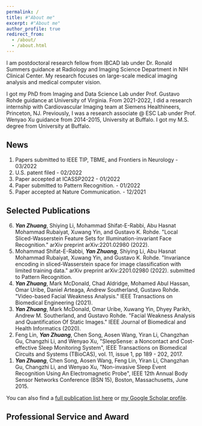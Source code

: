 ```yaml
---
permalink: /
title: #"About me"
excerpt: #"About me"
author_profile: true
redirect_from: 
  - /about/
  - /about.html
---
```


I am postdoctoral research fellow from IBCAD lab under Dr. Ronald Summers guidance at Radiology and Imaging Science Department in NIH Clinical Center. My research focuses on large-scale medical imaging analysis and medical computer vision. 

I got my PhD from Imaging and Data Science Lab under Prof. Gustavo Rohde guidance at University of Virginia. From 2021-2022, I did a research internship with Cardiovascular Imaging team at Siemens Healthineers, Princeton, NJ. Previously, I was a research associate @ ESC Lab under Prof. Wenyao Xu guidance from 2014-2015, University at Buffalo. I got my M.S. degree from University at Buffalo.


News
-----

1. Papers submitted to IEEE TIP, TBME, and Frontiers in Neurology - 03/2022
2. U.S. patent filed - 02/2022
3. Paper accepted at ICASSP2022 - 01/2022
4. Paper submitted to Pattern Recognition. - 01/2022
5. Paper accepted at Nature Communication. - 12/2021






Selected Publications
-----
<ol reversed>
  <li><strong><em>Yan Zhuang</em></strong>, Shiying Li, Mohammad Shifat-E-Rabbi, Abu Hasnat Mohammad Rubaiyat, Xuwang Yin, and Gustavo K. Rohde. "Local Sliced-Wasserstein Feature Sets for Illumination-invariant Face Recognition." arXiv preprint arXiv:2201.02980 (2022).</li>
  <li>Mohammad Shifat-E-Rabbi, <strong><em>Yan Zhuang</em></strong>, Shiying Li, Abu Hasnat Mohammad Rubaiyat, Xuwang Yin, and Gustavo K. Rohde. "Invariance encoding in sliced-Wasserstein space for image classification with limited training data." arXiv preprint arXiv:2201.02980 (2022). submitted to Pattern Recognition.</li>
  <li><strong><em>Yan Zhuang</em></strong>, Mark McDonald, Chad Aldridge, Mohamed Abul Hassan, Omar Uribe, Daniel Arteaga, Andrew Southerland, Gustavo Rohde. "Video-based Facial Weakness Analysis." IEEE Transactions on Biomedical Engineering (2021).</li>
  <li><strong><em>Yan Zhuang</em></strong>, Mark McDonald, Omar Uribe, Xuwang Yin, Dhyey Parikh, Andrew M. Southerland, and Gustavo Rohde. "Facial Weakness Analysis and Quantification Of Static Images." IEEE Journal of Biomedical and Health Informatics (2020).</li>
  <li>Feng Lin, <strong><em>Yan Zhuang</em></strong>, Chen Song, Aosen Wang, Yiran Li, Changzhan Gu, Changzhi Li, and Wenyao Xu, "SleepSense: a Noncontact and Cost-effective Sleep Monitoring System", IEEE Transactions on Biomedical Circuits and Systems (TBioCAS), vol. 11, issue 1, pp 189 - 202, 2017.</li>
  <li><strong><em>Yan Zhuang</em></strong>, Chen Song, Aosen Wang, Feng Lin, Yiran Li, Changzhan Gu, Changzhi Li, and Wenyao Xu, "Non-invasive Sleep Event Recognition Using An Electromagnetic Probe", IEEE 12th Annual Body Sensor Networks Conference (BSN 15), Boston, Massachusetts, June 2015.</li>
</ol>

You can also find a [full publication list here](https://yanzhuangnanjing.github.io/full-publication/) or [my Google Scholar profile](https://scholar.google.com/citations?user=v562Dw4AAAAJ&hl=en&authuser=1).


Professional Service and Award
----- 
<!--- I am a reviewer of Medical Image Analysis, JAMIA, JBHI, ISBI, NIPS ML4HL, NIPS TS4H, and NeuroImage.-->
